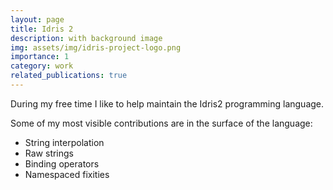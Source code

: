 ```yaml
---
layout: page
title: Idris 2
description: with background image
img: assets/img/idris-project-logo.png
importance: 1
category: work
related_publications: true
---
```


During my free time I like to help maintain the Idris2 programming language.

Some of my most visible contributions are in the surface of the language:

- String interpolation
- Raw strings
- Binding operators
- Namespaced fixities

